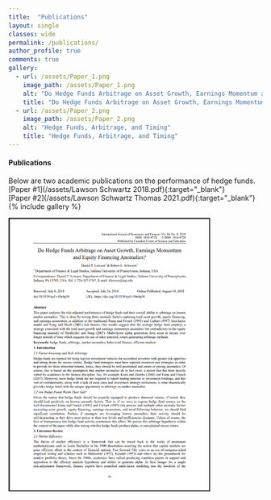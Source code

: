 ```yaml
---
title:  "Publications"
layout: single
classes: wide
permalink: /publications/
author_profile: true
comments: true
gallery:
  - url: /assets/Paper_1.png
    image_path: /assets/Paper_1.png
    alt: "Do Hedge Funds Arbitrage on Asset Growth, Earnings Momentum and Equity Financing Anomalies?"
    title: "Do Hedge Funds Arbitrage on Asset Growth, Earnings Momentum and Equity Financing Anomalies?"
  - url: /assets/Paper_2.png
    image_path: /assets/Paper_2.png
    alt: "Hedge Funds, Arbitrage, and Timing"
    title: "Hedge Funds, Arbitrage, and Timing"
---
```

#### Publications
Below are two academic publications on the performance of hedge funds.
<br />
[Paper #1](/assets/Lawson Schwartz 2018.pdf){:target="_blank"}
<br />
[Paper #2](/assets/Lawson Schwartz Thomas 2021.pdf){:target="_blank"}
{% include gallery %}

<a href="/assets/Schwartz Lawson 2018.pdf">
  <img src="/assets/Paper_1.png" alt="" width="400">
